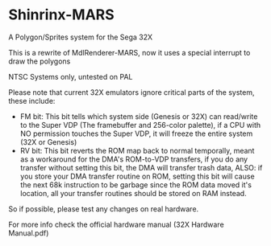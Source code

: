 # Shinrinx-MARS
A Polygon/Sprites system for the Sega 32X

This is a rewrite of MdlRenderer-MARS, now it uses a special interrupt to draw the polygons

NTSC Systems only, untested on PAL


Please note that current 32X emulators ignore critical parts of the system, these include:
- FM bit: This bit tells which system side (Genesis or 32X) can read/write to the Super VDP (The framebuffer and 256-color palette), if a CPU with NO permission touches the Super VDP, it will freeze the entire system (32X or Genesis)
- RV bit: This bit reverts the ROM map back to normal temporally, meant as a workaround for the DMA's ROM-to-VDP transfers, if you do any transfer without setting this bit, the DMA will transfer trash data, ALSO: if you store your DMA transfer routine on ROM, setting this bit will cause the next 68k instruction to be garbage since the ROM data moved it's location, all your transfer routines should be stored on RAM instead.


So if possible, please test any changes on real hardware.

For more info check the official hardware manual (32X Hardware Manual.pdf)
